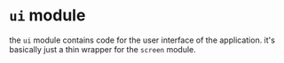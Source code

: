 # `ui` module

the `ui` module contains code for the user interface of the application.
it's basically just a thin wrapper for the `screen` module.
